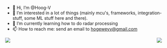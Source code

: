 - 👋 Hi, I’m @Hoog-V
- 👀 I’m interested in a lot of things (mainly mcu's, frameworks, integration-stuff, some ML stuff here and there).
- 🌱 I’m currently learning how to do radar processing
- 📫 How to reach me: send an email to hogeweyv@gmail.com

<!---
Hoog-V/Hoog-V is a ✨ special ✨ repository because its `README.md` (this file) appears on your GitHub profile.
You can click the Preview link to take a look at your changes.
--->
<p align="center">
  <img src="https://github-readme-stats.vercel.app/api?username=hoog-v&theme=radical&show_icons=true&include_all_commits=true&count_private=false&line_height=28" align="left">
  <img src="https://github-readme-stats.vercel.app/api/top-langs/?username=hoog-v&layout=compact&theme=radical&card_width=250&langs_count=10" align="right">
</p>
